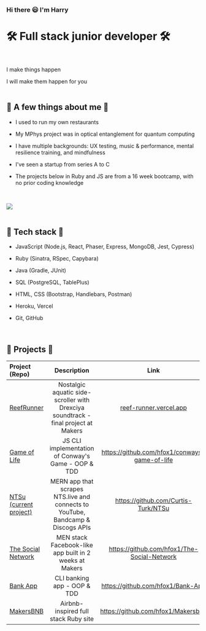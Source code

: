 ### Hi there 😃 I'm Harry


# 🛠 Full stack junior developer 🛠
<br>

I make things happen

I will make them happen for you
<br>
<br>

## 🦑 A few things about me 🦑

- I used to run my own restaurants

- My MPhys project was in optical entanglement for quantum computing

- I have multiple backgrounds: UX testing, music & performance, mental resilience training, and mindfulness

- I've seen a startup from series A to C

- The projects below in Ruby and JS are from a 16 week bootcamp, with no prior coding knowledge
<br>

  [  ![](https://img.shields.io/badge/PDF_CV-13b?height=70&style=for-the-badge&logo=cv&logoColor=white)](https://drive.google.com/file/d/12v0thuZgP1KKApL9m6jDSHFXDGwTjDMX/view?usp=share_link) 
 <br>
 <br>

## 💎 Tech stack 💎

- JavaScript (Node.js, React, Phaser, Express, MongoDB, Jest, Cypress)

- Ruby (Sinatra, RSpec, Capybara)

- Java (Gradle, JUnit)

- SQL (PostgreSQL, TablePlus)

- HTML, CSS (Bootstrap, Handlebars, Postman)

- Heroku, Vercel

- Git, GitHub
<br>

## 🔮 Projects 🔮

| Project (Repo)                                                     |                                    Description                                    |                   Link                   |                                         Technologies |
| :----------------------------------------------------------------- | :-------------------------------------------------------------------------------: | :-------------------------------------------: | ---------------------------------------------------: |
| [ReefRunner](https://github.com/hfox1/ReefRunner)                  | Nostalgic aquatic side-scroller with Drexciya soundtrack - final project at Makers |       [reef-runner.vercel.app](https://reef-runner.vercel.app/)       |                            Node.js, Phaser 3, Heroku |
| [Game of Life](https://github.com/hfox1/conways-game-of-life)      |                        JS CLI implementation of Conway's Game - OOP & TDD                         | https://github.com/hfox1/conways-game-of-life |                                        Node.js, Jest |
| [NTSu (current project)](https://github.com/Curtis-Turk/NTSu) | MERN app that scrapes NTS.live and connects to YouTube, Bandcamp & Discogs APIs          |     https://github.com/Curtis-Turk/NTSu      | React, Mongoose, Express, Node.js, CSS |
| [The Social Network](https://github.com/hfox1/The-Social-Network) |           MEN stack Facebook-like app built in 2 weeks at Makers           |     https://github.com/hfox1/The-Social-Network      | Mongoose, Express, Node.js, Handlebars, CSS, Cypress |
| [Bank App](https://github.com/hfox1/Bank-App)                      |                       CLI banking app - OOP & TDD                      |       https://github.com/hfox1/Bank-App       |                                        Node.js, Jest |
| [MakersBNB](https://github.com/hfox1/Makersbnb)                     |                       Airbnb-inspired full stack Ruby site                        |  https://github.com/hfox1/Makersbnb  |                  Ruby, Sinatra, PG, RSpec, Bootstrap |
